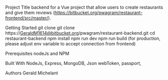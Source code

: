 Project Title
backend for a Vue project that allow users to create restaurants and give them reviews (https://bitbucket.org/pwagram/restaurant-frontend/src/master/). 

Getting Started
  git clone git clone https://GeraldM1614@bitbucket.org/pwagram/restaurant-backend.git
  cd restaurant-backend
  npm install
npm run dev
npm run build (for production, please adjust env variable to accept connection from frontend)

Prerequisites
  nodeJs and NPM

Built With
  NodeJs, Express, MongoDB, Json webToken, passport,

Authors
  Gerald Michelant